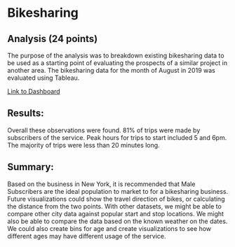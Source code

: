 # Bikesharing

## Analysis (24 points)
The purpose of the analysis was to breakdown existing bikesharing data to be used as a starting point of evaluating the prospects of a similar project in another area.  The bikesharing data for the month of August in 2019 was evaluated using Tableau.

[Link to Dashboard](https://public.tableau.com/views/Bike_16643448070130/Story1?:language=en-US&:display_count=n&:origin=viz_share_link)

## Results:

Overall these observations were found.
81% of trips were made by subscribers of the service.
Peak hours for trips to start included 5 and 6pm.
The majority of trips were less than 20 minutes long.

## Summary:

Based on the business in New York, it is recommended that Male Subscribers are the ideal population to market to for a bikesharing business.  Future visualizations could show the travel direction of bikes, or calculating the distance from the two points.  With other datasets, we might be able to compare other city data against popular start and stop locations.  We might also be able to compare the data based on the known weather on the dates.  We could also create bins for age and create visualizations to see how different ages may have different usage of the service.
